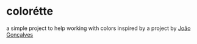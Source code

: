 # colorétte
 a simple project to help working with colors
inspired by a project by [João Gonçalves](https://github.com/jagoncalves14)